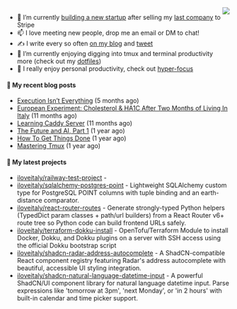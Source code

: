 <img align="right" src="https://github-readme-stats.vercel.app/api?username=iloveitaly&show_icons=true&text_color=718096&hide_title=true"/>

- 🔭 I’m currently [building a new startup](https://mikebian.co/bye-stripe-on-to-the-next-adventure/) after selling my [last company](https://suitesync.io) to Stripe
- 📫 I love meeting new people, drop me an email or DM to chat!
- ✍️ I write every so often [on my blog](http://mikebian.co/) and [tweet](https://twitter.com/mike_bianco)
- 🌱 I’m currently enjoying digging into tmux and terminal productivity more (check out my [dotfiles](https://github.com/iloveitaly/dotfiles))
- 💬 I really enjoy personal productivity, check out [hyper-focus](https://github.com/iloveitaly/hyper-focus)

#### 📜 My recent blog posts


- [Execution Isn’t Everything](https://mikebian.co/execution-isnt-everything/) (5 months ago)
- [European Experiment: Cholesterol &amp; HA1C After Two Months of Living In Italy](https://mikebian.co/european-experiment-cholesterol-ha1c-after-two-months-of-living-in-italy/) (11 months ago)
- [Learning Caddy Server](https://mikebian.co/learning-caddy-server/) (11 months ago)
- [The Future and AI, Part 1](https://mikebian.co/the-future-and-ai-part-1/) (1 year ago)
- [How To Get Things Done](https://mikebian.co/how-to-get-things-done/) (1 year ago)
- [Mastering Tmux](https://mikebian.co/mastering-tmux/) (1 year ago)

#### 🌱 My latest projects


- [iloveitaly/railway-test-project](https://github.com/iloveitaly/railway-test-project) - 
- [iloveitaly/sqlalchemy-postgres-point](https://github.com/iloveitaly/sqlalchemy-postgres-point) - Lightweight SQLAlchemy custom type for PostgreSQL POINT columns with tuple binding and an earth-distance comparator.
- [iloveitaly/react-router-routes](https://github.com/iloveitaly/react-router-routes) - Generate strongly-typed Python helpers (TypedDict param classes &#43; path/url builders) from a React Router v6&#43; route tree so Python code can build frontend URLs safely.
- [iloveitaly/terraform-dokku-install](https://github.com/iloveitaly/terraform-dokku-install) - OpenTofu/Terraform Module to install Docker, Dokku, and Dokku plugins on a server with SSH access using the official Dokku bootstrap script
- [iloveitaly/shadcn-radar-address-autocomplete](https://github.com/iloveitaly/shadcn-radar-address-autocomplete) - A ShadCN-compatible React component registry featuring Radar&#39;s address autocomplete with beautiful, accessible UI styling integration.
- [iloveitaly/shadcn-natural-language-datetime-input](https://github.com/iloveitaly/shadcn-natural-language-datetime-input) - A powerful ShadCN/UI component library for natural language datetime input. Parse expressions like &#39;tomorrow at 3pm&#39;, &#39;next Monday&#39;, or &#39;in 2 hours&#39; with built-in calendar and time picker support.


